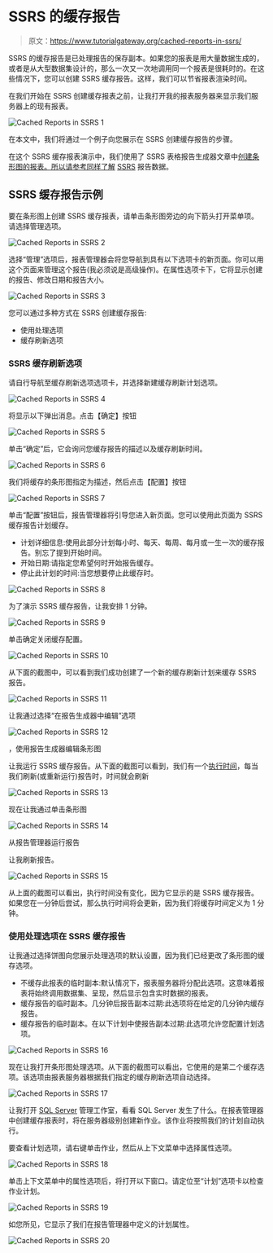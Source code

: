 # SSRS 的缓存报告

> 原文：<https://www.tutorialgateway.org/cached-reports-in-ssrs/>

SSRS 的缓存报告是已处理报告的保存副本。如果您的报表是用大量数据生成的，或者是从大型数据集设计的，那么一次又一次地调用同一个报表是很耗时的。在这些情况下，您可以创建 SSRS 缓存报告。这样，我们可以节省报表渲染时间。

在我们开始在 SSRS 创建缓存报表之前，让我打开我的报表服务器来显示我们服务器上的现有报表。

![Cached Reports in SSRS 1](img/9bb723323b0a42ed0303ee7769a6a7dd.png)

在本文中，我们将通过一个例子向您展示在 SSRS 创建缓存报告的步骤。

在这个 SSRS 缓存报表演示中，我们使用了 SSRS 表格报告生成器文章中[创建条形图的报表。所以请参考同样了解](https://www.tutorialgateway.org/create-bar-chart-in-ssrs-report-builder/) [SSRS](https://www.tutorialgateway.org/ssrs/) 报告数据。

## SSRS 缓存报告示例

要在条形图上创建 SSRS 缓存报表，请单击条形图旁边的向下箭头打开菜单项。请选择管理选项。

![Cached Reports in SSRS 2](img/b9c0c22f170242fa9d34195cf751e083.png)

选择“管理”选项后，报表管理器会将您导航到具有以下选项卡的新页面。你可以用这个页面来管理这个报告(我必须说是高级操作)。在属性选项卡下，它将显示创建的报告、修改日期和报告大小。

![Cached Reports in SSRS 3](img/794d56cbffa2ff05f3ea655908f81041.png)

您可以通过多种方式在 SSRS 创建缓存报告:

*   使用处理选项
*   缓存刷新选项

### SSRS 缓存刷新选项

请自行导航至缓存刷新选项选项卡，并选择新建缓存刷新计划选项。

![Cached Reports in SSRS 4](img/39513f8b0faa0dd1a512ff708613829a.png)

将显示以下弹出消息。点击【确定】按钮

![Cached Reports in SSRS 5](img/15e6813256cf71c47ae534522b2ae367.png)

单击“确定”后，它会询问您缓存报告的描述以及缓存刷新时间。

![Cached Reports in SSRS 6](img/f8bdd8b5a2737cded6ec9e14b5185fa9.png)

我们将缓存的条形图指定为描述，然后点击【配置】按钮

![Cached Reports in SSRS 7](img/7962525ae8b1267183ec75ae11ee905b.png)

单击“配置”按钮后，报告管理器将引导您进入新页面。您可以使用此页面为 SSRS 缓存报告计划缓存。

*   计划详细信息:使用此部分计划每小时、每天、每周、每月或一生一次的缓存报告。别忘了提到开始时间。
*   开始日期:请指定您希望何时开始报告缓存。
*   停止此计划的时间:当您想要停止此缓存时。

![Cached Reports in SSRS 8](img/6514493d7846c1288e4b95d93d4d341e.png)

为了演示 SSRS 缓存报告，让我安排 1 分钟。

![Cached Reports in SSRS 9](img/80d8a09da118d312256e2c81bfc646ea.png)

单击确定关闭缓存配置。

![Cached Reports in SSRS 10](img/97b93531075729a47df44773caf59d7b.png)

从下面的截图中，可以看到我们成功创建了一个新的缓存刷新计划来缓存 SSRS 报告。

![Cached Reports in SSRS 11](img/cfab7c285fd79923d0ee5056b7aa1dbe.png)

让我通过选择“在报告生成器中编辑”选项

![Cached Reports in SSRS 12](img/bf28ca92b2a0a6e27257c476a3a3f337.png)

，使用报告生成器编辑条形图

让我运行 SSRS 缓存报告。从下面的截图可以看到，我们有一个[执行时间](https://www.tutorialgateway.org/global-references-in-ssrs/)，每当我们刷新(或重新运行)报告时，时间就会刷新

![Cached Reports in SSRS 13](img/006999a9b17f51db46a1a3cf4adcecac.png)

现在让我通过单击条形图

![Cached Reports in SSRS 14](img/ebe479208df78c01562987c9129b5650.png)

从报告管理器运行报告

让我刷新报告。

![Cached Reports in SSRS 15](img/bfd6a8909d346f0d86efc8baee69f608.png)

从上面的截图可以看出，执行时间没有变化，因为它显示的是 SSRS 缓存报告。如果您在一分钟后尝试，那么执行时间将会更新，因为我们将缓存时间定义为 1 分钟。

### 使用处理选项在 SSRS 缓存报告

让我通过选择饼图向您展示处理选项的默认设置，因为我们已经更改了条形图的缓存选项。

*   不缓存此报表的临时副本:默认情况下，报表服务器将分配此选项。这意味着报表将始终调用数据集、呈现，然后显示包含实时数据的报表。
*   缓存报告的临时副本。几分钟后报告副本过期:此选项将在给定的几分钟内缓存报告。
*   缓存报告的临时副本。在以下计划中使报告副本过期:此选项允许您配置计划选项。

![Cached Reports in SSRS 16](img/37c31240d890bf2b6a15ba2f7f6c86c7.png)

现在让我打开条形图处理选项。从下面的截图可以看出，它使用的是第二个缓存选项。该选项由报表服务器根据我们指定的缓存刷新选项自动选择。

![Cached Reports in SSRS 17](img/3dd99cc690415c47bdbf877034d1cc83.png)

让我打开 [SQL Server](https://www.tutorialgateway.org/sql/) 管理工作室，看看 SQL Server 发生了什么。在报表管理器中创建缓存报表时，将在服务器级别创建新作业。该作业将按照我们的计划自动执行。

要查看计划选项，请右键单击作业，然后从上下文菜单中选择属性选项。

![Cached Reports in SSRS 18](img/930b2d5b271da3d2be231aec994795ff.png)

单击上下文菜单中的属性选项后，将打开以下窗口。请定位至“计划”选项卡以检查作业计划。

![Cached Reports in SSRS 19](img/07447c528a6d573291bedb583976cd34.png)

如您所见，它显示了我们在报告管理器中定义的计划属性。

![Cached Reports in SSRS 20](img/fbe27c043e37a399b1a4276c191c19fb.png)